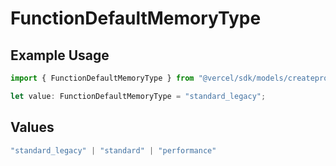 # FunctionDefaultMemoryType

## Example Usage

```typescript
import { FunctionDefaultMemoryType } from "@vercel/sdk/models/createprojectop.js";

let value: FunctionDefaultMemoryType = "standard_legacy";
```

## Values

```typescript
"standard_legacy" | "standard" | "performance"
```